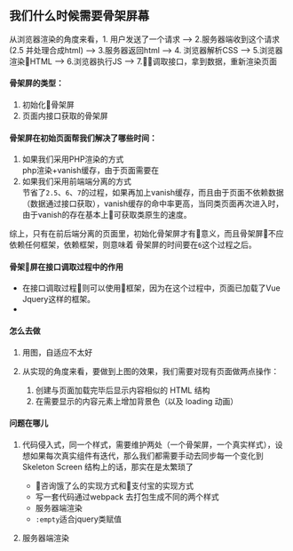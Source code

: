 ## 我们什么时候需要骨架屏幕
从浏览器渲染的角度来看，1. 用户发送了一个请求 ——> 2.服务器端收到这个请求(2.5 并处理合成html) ——> 3.服务器返回html  ——> 4. 浏览器解析CSS ——> 5.浏览器渲染HTML ——> 6.浏览器执行JS ——> 7.调取接口，拿到数据，重新渲染页面

#### 骨架屏的类型：
1. 初始化骨架屏
2. 页面内接口获取的骨架屏



#### 骨架屏在初始页面帮我们解决了哪些时间：
1. 如果我们采用PHP渲染的方式  
    php渲染+vanish缓存，由于页面需要在
2. 如果我们采用前端端分离的方式  
    节省了`2.5`、`6`、`7`的过程，如果再加上vanish缓存，而且由于页面不依赖数据（数据通过接口获取），vanish缓存的命中率更高，当同类页面再次进入时，由于vanish的存在基本上可获取类原生的速度。

综上，只有在前后端分离的页面里，初始化骨架屏才有意义，而且骨架屏不应依赖任何框架，依赖框架，则意味着 骨架屏的时间要在`6`这个过程之后。

#### 骨架屏在接口调取过程中的作用
- 在接口调取过程则可以使用框架，因为在这个过程中，页面已加载了Vue Jquery这样的框架。
- 

#### 怎么去做

1. 用图，自适应不太好

2. 从实现的角度来看，要做到上图的效果，我们需要对现有页面做两点操作：
    1. 创建与页面加载完毕后显示内容相似的 HTML 结构
    2. 在需要显示的内容元素上增加背景色（以及 loading 动画）

#### 问题在哪儿

1. 代码侵入式，同一个样式，需要维护两处（一个骨架屏，一个真实样式），设想如果每次真实组件有迭代，那么我们都需要手动去同步每一个变化到 Skeleton Screen 结构上的话，那实在是太繁琐了
    - 咨询饿了么的实现方式和支付宝的实现方式
    - 写一套代码通过webpack 去打包生成不同的两个样式
    - 服务器端渲染
    - `:empty`适合jquery类赋值

2. 服务器端渲染